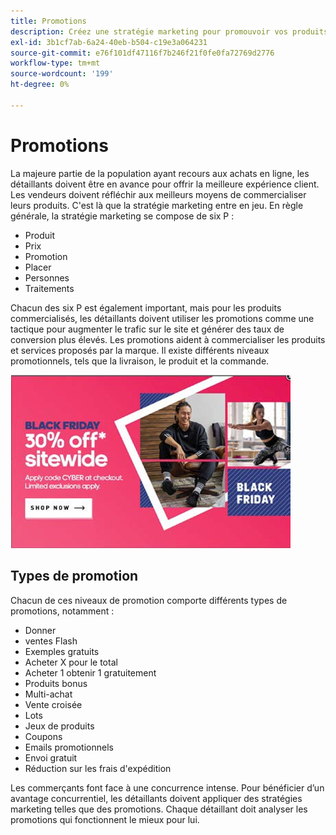 ```yaml
---
title: Promotions
description: Créez une stratégie marketing pour promouvoir vos produits auprès de vos clients.
exl-id: 3b1cf7ab-6a24-40eb-b504-c19e3a064231
source-git-commit: e76f101df47116f7b246f21f0fe0fa72769d2776
workflow-type: tm+mt
source-wordcount: '199'
ht-degree: 0%

---
```


# Promotions

La majeure partie de la population ayant recours aux achats en ligne, les détaillants doivent être en avance pour offrir la meilleure expérience client. Les vendeurs doivent réfléchir aux meilleurs moyens de commercialiser leurs produits. C&#39;est là que la stratégie marketing entre en jeu. En règle générale, la stratégie marketing se compose de six P :

- Produit
- Prix
- Promotion
- Placer
- Personnes
- Traitements

Chacun des six P est également important, mais pour les produits commercialisés, les détaillants doivent utiliser les promotions comme une tactique pour augmenter le trafic sur le site et générer des taux de conversion plus élevés. Les promotions aident à commercialiser les produits et services proposés par la marque. Il existe différents niveaux promotionnels, tels que la livraison, le produit et la commande.

![exemple de publicité promotionnelle](../../assets/playbooks/promotion-example.png)

## Types de promotion

Chacun de ces niveaux de promotion comporte différents types de promotions, notamment :

- Donner
- ventes Flash
- Exemples gratuits
- Acheter X pour le total
- Acheter 1 obtenir 1 gratuitement
- Produits bonus
- Multi-achat
- Vente croisée
- Lots
- Jeux de produits
- Coupons
- Emails promotionnels
- Envoi gratuit
- Réduction sur les frais d&#39;expédition

Les commerçants font face à une concurrence intense. Pour bénéficier d’un avantage concurrentiel, les détaillants doivent appliquer des stratégies marketing telles que des promotions. Chaque détaillant doit analyser les promotions qui fonctionnent le mieux pour lui.
